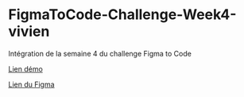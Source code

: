 # FigmaToCode-Challenge-Week4-vivien

Intégration de la semaine 4 du challenge Figma to Code

[Lien démo](https://portfolio-vivien.vercel.app/)

[Lien du Figma](<https://www.figma.com/file/CoMMk4nX6CetMvWxH3dYEG/Illustration-Based-Portfolio-Website-Template-(Community)?type=design&t=SsbkCkZ45PNANVt0-6>)
